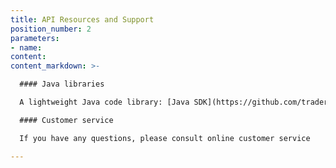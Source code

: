 ```yaml
---
title: API Resources and Support
position_number: 2
parameters:
- name:
content:
content_markdown: >-

  #### Java libraries

  A lightweight Java code library: [Java SDK](https://github.com/traderx-connex/java-demo)

  #### Customer service

  If you have any questions, please consult online customer service

---
```



